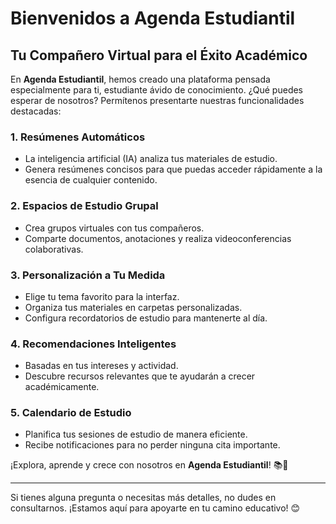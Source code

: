 # Bienvenidos a Agenda Estudiantil

## Tu Compañero Virtual para el Éxito Académico

En **Agenda Estudiantil**, hemos creado una plataforma pensada especialmente para ti, estudiante ávido de conocimiento. ¿Qué puedes esperar de nosotros? Permítenos presentarte nuestras funcionalidades destacadas:

### 1. Resúmenes Automáticos
- La inteligencia artificial (IA) analiza tus materiales de estudio.
- Genera resúmenes concisos para que puedas acceder rápidamente a la esencia de cualquier contenido.

### 2. Espacios de Estudio Grupal
- Crea grupos virtuales con tus compañeros.
- Comparte documentos, anotaciones y realiza videoconferencias colaborativas.

### 3. Personalización a Tu Medida
- Elige tu tema favorito para la interfaz.
- Organiza tus materiales en carpetas personalizadas.
- Configura recordatorios de estudio para mantenerte al día.

### 4. Recomendaciones Inteligentes
- Basadas en tus intereses y actividad.
- Descubre recursos relevantes que te ayudarán a crecer académicamente.

### 5. Calendario de Estudio
- Planifica tus sesiones de estudio de manera eficiente.
- Recibe notificaciones para no perder ninguna cita importante.

¡Explora, aprende y crece con nosotros en **Agenda Estudiantil**! 📚🚀

---

Si tienes alguna pregunta o necesitas más detalles, no dudes en consultarnos. ¡Estamos aquí para apoyarte en tu camino educativo! 😊
